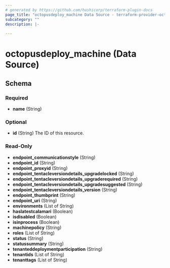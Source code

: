 ```yaml
---
# generated by https://github.com/hashicorp/terraform-plugin-docs
page_title: "octopusdeploy_machine Data Source - terraform-provider-octopusdeploy"
subcategory: ""
description: |-
  
---
```


# octopusdeploy_machine (Data Source)





<!-- schema generated by tfplugindocs -->
## Schema

### Required

- **name** (String)

### Optional

- **id** (String) The ID of this resource.

### Read-Only

- **endpoint_communicationstyle** (String)
- **endpoint_id** (String)
- **endpoint_proxyid** (String)
- **endpoint_tentacleversiondetails_upgradelocked** (String)
- **endpoint_tentacleversiondetails_upgraderequired** (String)
- **endpoint_tentacleversiondetails_upgradesuggested** (String)
- **endpoint_tentacleversiondetails_version** (String)
- **endpoint_thumbprint** (String)
- **endpoint_uri** (String)
- **environments** (List of String)
- **haslatestcalamari** (Boolean)
- **isdisabled** (Boolean)
- **isinprocess** (Boolean)
- **machinepolicy** (String)
- **roles** (List of String)
- **status** (String)
- **statussummary** (String)
- **tenanteddeploymentparticipation** (String)
- **tenantids** (List of String)
- **tenanttags** (List of String)


